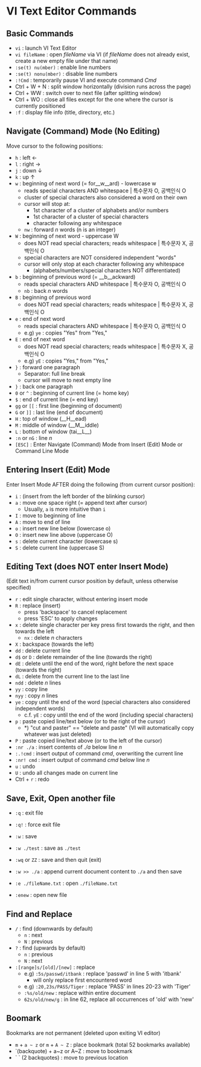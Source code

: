# VI Text Editor Commands



## Basic Commands

- `vi` : launch VI Text Editor
- `vi fileName` : open _fileName_ via VI (if _fileName_ does not already exist, create a new empty file under that name)
- `:se(t) nu(mber)` : enable line numbers
- `:se(t) nonu(mber)` : disable line numbers
- `:!Cmd` : temporarily pause VI and execute command _Cmd_
- Ctrl + W + N : split window horizontally (division runs across the page)
- Ctrl + WW : switch over to next file (after splitting window)
- Ctrl + WO : close all files except for the one where the cursor is currently positioned
- `:f` : display file info (title, directory, etc.)



## Navigate (Command) Mode (No Editing)

Move cursor to the following positions:

- `h` : left ←
- `l` : right →
- `j` : down ↓
- `k` : up ↑
- `w` : beginning of next word (= for__w__ard) - lowercase w
  - reads special characters AND whitespace | 특수문자 O, 공백인식 O
  - cluster of special characters also considered a word on their own
  - cursor will stop at:
    - 1st character of a cluster of alphabets and/or numbers
    - 1st character of a cluster of special characters
    - character following any whitespace
  - `nw` : forward _n_ words (n is an integer)
- `W` : beginning of next word - uppercase W
  - does NOT read special characters; reads whitespace  | 특수문자 X, 공백인식 O
  - special characters are NOT considered independent "words"
  - cursor will only stop at each character following any whitespace
    - (alphabets/numbers/special characters NOT differentiated)
- `b` : beginning of previous word (= __b__ackward)
  - reads special characters AND whitespace | 특수문자 O, 공백인식 O
  - `nb` : back _n_ words
- `B` : beginning of previous word
  - does NOT read special characters; reads whitespace | 특수문자 X, 공백인식 O
- `e` : end of next word
  - reads special characters AND whitespace | 특수문자 O, 공백인식 O
  - e.g) `ye` : copies "Yes" from "Yes,"
- `E` : end of next word
  - does NOT read special characters; reads whitespace  | 특수문자 X, 공백인식 O
  - e.g) `yE` : copies "Yes," from "Yes,"
- `}` : forward one paragraph
  - Separator: full line break
  - cursor will move to next empty line
- `}` : back one paragraph
- `0` or `^` : beginning of current line (= home key)
- `$` : end of current line (= end key)
- `gg` or `[[` : first line (beginning of document)
- `G` or `]]` : last line (end of document)
- `H` : top of window (__H__ead)
- `M` : middle of window (__M__iddle)
- `L` : bottom of window (tai__L__)
- `:n` or `nG` : line _n_
- `[ESC]` : Enter Navigate (Command) Mode from Insert (Edit) Mode or Command Line Mode



## Entering Insert (Edit) Mode

Enter Insert Mode AFTER doing the following (from current cursor position):

- `i` : (insert from the left border of the blinking cursor)
- `a` : move one space right (= append text after cursor)
  - Usually, `a` is more intuitive than `i`
- `I`  : move to beginning of line
- `A` : move to end of line
- `o` : insert new line below (lowercase o)
- `O` : insert new line above (uppercase O)
- `s` : delete current character (lowercase s)
- `S` : delete current line (uppercase S)



## Editing Text (does NOT enter Insert Mode)

(Edit text in/from current cursor position by default, unless otherwise specified)

- `r` : edit single character, without entering insert mode
- `R` : replace (insert)
  - press 'backspace' to cancel replacement
  - press 'ESC' to apply changes
- `x` : delete single character per key press first towards the right, and then towards the left
  - `nx` : delete _n_ characters
- `X` : backspace (towards the left)
- `dd` : delete current line
- `d$` or `D` : delete remainder of the line (towards the right)
- `dE` : delete until the end of the word, right before the next space (towards the right)
- `dL` : delete from the current line to the last line
- `ndd` : delete _n_ lines
- `yy` : copy line
- `nyy` : copy _n_ lines
- `ye` : copy until the end of the word (special characters also considered independent words)
  - c.f. `yE` : copy until the end of the word (including special characters)
- `p` : paste copied line/text below (or to the right of the cursor)
  - *) "cut and paster" == "delete and paste" (VI will automatically copy whatever was just deleted)
- `P` : paste copied line/text above (or to the left of the cursor)
- `:nr ./a` : insert contents of _./a_ below line _n_
- `:.!cmd` : insert output of command _cmd_, overwriting the current line
- `:nr! cmd` : insert output of command _cmd_ below line _n_
- `u` : undo
- `U` : undo all changes made on current line
- Ctrl + `r` : redo



## Save, Exit, Open another file

- `:q` : exit file

- `:q!` : force exit file
- `:w` : save
- `:w ./test` : save as `./test`
- `:wq` or `ZZ` : save and then quit (exit)
- `:w >> ./a` : append current document content to `./a` and then save
- `:e ./fileName.txt` : open `./fileName.txt`
- `:enew` : open new file



## Find and Replace

- `/` : find (downwards by default)
  - `n` : next
  - `N` : previous
- `?` : find (upwards by default)
  - `n` : previous
  - `N` : next
- `:[range]s/[old]/[new]` : replace
  - e.g) `:5s/passwd/itbank` : replace 'passwd' in line 5 with 'itbank'
    - will only replace first encountered word
  - e.g) `:20,23s/PASS/Tiger` : replace 'PASS' in lines 20-23 with 'Tiger'
  - `:%s/old/new` : replace within entire document
  - `62s/old/new/g` : in line 62, replace all occurrences of 'old' with 'new'



## Boomark

Bookmarks are not permanent (deleted upon exiting VI editor)

- `m` + `a ~ z` or `m` + `A ~ Z` : place bookmark (total 52 bookmarks available)
- `(backquote) + a~z or A~Z : move to bookmark
- \` \` (2 backquotes) : move to previous location





